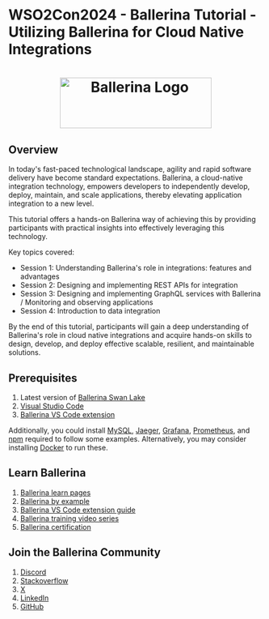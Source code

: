 # WSO2Con2024 - Ballerina Tutorial - Utilizing Ballerina for Cloud Native Integrations

<h1 align="center">
  <center><img height="100" width="300" src="https://ballerina.io/images/logo/ballerina-logo-grey.svg" alt="Ballerina Logo"/></center>
</h1>

## Overview 

In today's fast-paced technological landscape, agility and rapid software delivery have become standard expectations. Ballerina, a cloud-native integration technology, empowers developers to independently develop, deploy, maintain, and scale applications, thereby elevating application integration to a new level. 

This tutorial offers a hands-on Ballerina way of achieving this by providing participants with practical insights into effectively leveraging this technology.

Key topics covered:

- Session 1: Understanding Ballerina's role in integrations: features and advantages
- Session 2: Designing and implementing REST APIs for integration
- Session 3: Designing and implementing GraphQL services with Ballerina / Monitoring and observing applications
- Session 4: Introduction to data integration

By the end of this tutorial, participants will gain a deep understanding of Ballerina's role in cloud native integrations and acquire hands-on skills to design, develop, and deploy effective scalable, resilient, and maintainable solutions.


## Prerequisites

1. Latest version of [Ballerina Swan Lake](https://ballerina.io/downloads/)
2. [Visual Studio Code](https://code.visualstudio.com/)
3. [Ballerina VS Code extension](https://ballerina.io/learn/vs-code-extension/?utm_source=flyer&utm_medium=talk&utm_campaign=devrel&utm_term=sikkimsessions)

Additionally, you could install [MySQL](https://www.mysql.com/), [Jaeger](https://www.jaegertracing.io/), [Grafana](https://grafana.com/), [Prometheus](https://prometheus.io/), and [npm](https://www.npmjs.com/) required to follow some examples. Alternatively, you may consider installing [Docker](https://www.docker.com/) to run these.

## Learn Ballerina

1. [Ballerina learn pages](https://ballerina.io/learn/)
2. [Ballerina by example](https://ballerina.io/learn/by-example/)
3. [Ballerina VS Code extension guide](https://ballerina.io/learn/vs-code-extension/)
4. [Ballerina training video series](https://www.youtube.com/playlist?list=PL7JOecNWBb0LfllJWrKpu95tu0HQBI2of)
5. [Ballerina certification](https://wso2.com/training/certification/certified-ballerina-developer-swan-lake/)


## Join the Ballerina Community

1. [Discord](https://discord.gg/ballerinalang)
2. [Stackoverflow](https://stackoverflow.com/questions/tagged/ballerina)
3. [X](https://twitter.com/ballerinalang)
4. [LinkedIn](https://www.linkedin.com/showcase/ballerinalang/)
5. [GitHub](https://github.com/ballerina-platform/ballerina-lang)
